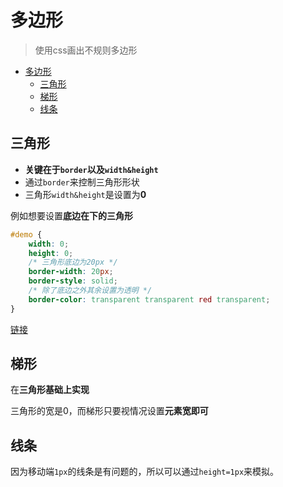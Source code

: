 # 多边形
> 使用css画出不规则多边形

<!-- TOC -->

- [多边形](#多边形)
  - [三角形](#三角形)
  - [梯形](#梯形)
  - [线条](#线条)

<!-- /TOC -->

## 三角形

* **关键在于`border`以及`width&height`**
* 通过`border`来控制三角形形状
* 三角形`width&height`是设置为**0**

例如想要设置**底边在下的三角形**

```css
#demo {
    width: 0;
    height: 0;
    /* 三角形底边为20px */
    border-width: 20px; 
    border-style: solid;
    /* 除了底边之外其余设置为透明 */
    border-color: transparent transparent red transparent;
}
```

[链接](https://www.zhangxinxu.com/wordpress/2010/05/css-border%E4%B8%89%E8%A7%92%E3%80%81%E5%9C%86%E8%A7%92%E5%9B%BE%E5%BD%A2%E7%94%9F%E6%88%90%E6%8A%80%E6%9C%AF%E7%AE%80%E4%BB%8B/)

## 梯形

在**三角形基础上实现**

三角形的宽是0，而梯形只要视情况设置**元素宽即可**

## 线条

因为移动端`1px`的线条是有问题的，所以可以通过`height=1px`来模拟。
